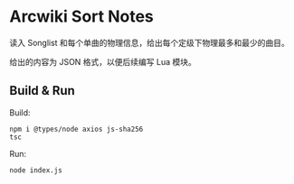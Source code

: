 # Arcwiki Sort Notes

读入 Songlist 和每个单曲的物理信息，给出每个定级下物理最多和最少的曲目。

给出的内容为 JSON 格式，以便后续编写 Lua 模块。

## Build & Run

Build:

```
npm i @types/node axios js-sha256
tsc
```

Run:

```
node index.js
```
